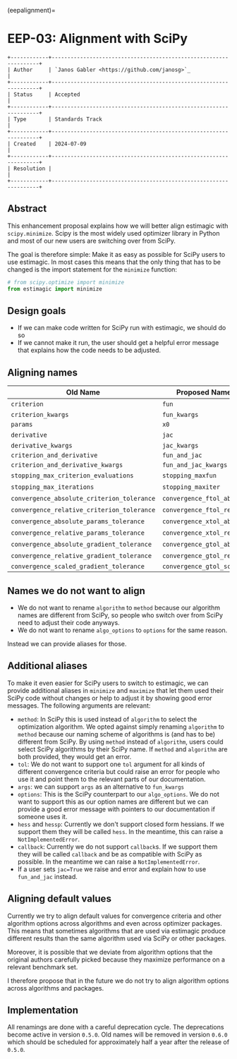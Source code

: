 (eepalignment)=

# EEP-03: Alignment with SciPy

```{eval-rst}
+------------+------------------------------------------------------------------+
| Author     | `Janos Gabler <https://github.com/janosg>`_                      |
+------------+------------------------------------------------------------------+
| Status     | Accepted                                                         |
+------------+------------------------------------------------------------------+
| Type       | Standards Track                                                  |
+------------+------------------------------------------------------------------+
| Created    | 2024-07-09                                                       |
+------------+------------------------------------------------------------------+
| Resolution |                                                                  |
+------------+------------------------------------------------------------------+
```

## Abstract

This enhancement proposal explains how we will better align estimagic with
`scipy.minimize`. Scipy is the most widely used optimizer library in Python and most of
our new users are switching over from SciPy.

The goal is therefore simple: Make it as easy as possible for SciPy users to use
estimagic. In most cases this means that the only thing that has to be changed is the
import statement for the `minimize` function:

```python
# from scipy.optimize import minimize
from estimagic import minimize
```

## Design goals

- If we can make code written for SciPy run with estimagic, we should do so
- If we cannot make it run, the user should get a helpful error message that explains
  how the code needs to be adjusted.

## Aligning names

| **Old Name**                               | **Proposed Name**         | **Source** |
| ------------------------------------------ | ------------------------- | ---------- |
| `criterion`                                | `fun`                     | scipy      |
| `criterion_kwargs`                         | `fun_kwargs`              |            |
| `params`                                   | `x0`                      |            |
| `derivative`                               | `jac`                     | scipy      |
| `derivative_kwargs`                        | `jac_kwargs`              |            |
| `criterion_and_derivative`                 | `fun_and_jac`             |            |
| `criterion_and_derivative_kwargs`          | `fun_and_jac_kwargs`      |            |
| `stopping_max_criterion_evaluations`       | `stopping_maxfun`         | scipy      |
| `stopping_max_iterations`                  | `stopping_maxiter`        | scipy      |
| `convergence_absolute_criterion_tolerance` | `convergence_ftol_abs`    | NlOpt      |
| `convergence_relative_criterion_tolerance` | `convergence_ftol_rel`    | NlOpt      |
| `convergence_absolute_params_tolerance`    | `convergence_xtol_abs`    | NlOpt      |
| `convergence_relative_params_tolerance`    | `convergence_xtol_rel`    | NlOpt      |
| `convergence_absolute_gradient_tolerance`  | `convergence_gtol_abs`    | NlOpt      |
| `convergence_relative_gradient_tolerance`  | `convergence_gtol_rel`    | NlOpt      |
| `convergence_scaled_gradient_tolerance`    | `convergence_gtol_scaled` |            |

## Names we do not want to align

- We do not want to rename `algorithm` to `method` because our algorithm names are
  different from SciPy, so people who switch over from SciPy need to adjust their code
  anyways.
- We do not want to rename `algo_options` to `options` for the same reason.

Instead we can provide aliases for those.

## Additional aliases

To make it even easier for SciPy users to switch to estimagic, we can provide additional
aliases in `minimize` and `maximize` that let them used their SciPy code without changes
or help to adjust it by showing good error messages. The following arguments are
relevant:

- `method`: In SciPy this is used instead of `algorithm` to select the optimization
  algorithm. We opted against simply renaming `algorithm` to `method` because our naming
  scheme of algorithms is (and has to be) different from SciPy. By using `method`
  instead of `algorithm`, users could select SciPy algorithms by their SciPy name. If
  `method` and `algorithm` are both provided, they would get an error.
- `tol`: We do not want to support one `tol` argument for all kinds of different
  convergence criteria but could raise an error for people who use it and point them to
  the relevant parts of our documentation.
- `args`: we can support `args` as an alternative to `fun_kwargs`
- `options`: This is the SciPy counterpart to our `algo_options`. We do not want to
  support this as our option names are different but we can provide a good error message
  with pointers to our documentation if someone uses it.
- `hess` and `hessp`: Currently we don't support closed form hessians. If we support
  them they will be called `hess`. In the meantime, this can raise a
  `NotImplementedError`.
- `callback`: Currently we do not support `callback`s. If we support them they will be
  called `callback` and be as compatible with SciPy as possible. In the meantime we can
  raise a `NotImplementedError`.
- If a user sets `jac=True` we raise and error and explain how to use `fun_and_jac`
  instead.

## Aligning default values

Currently we try to align default values for convergence criteria and other algorithm
options across algorithms and even across optimizer packages. This means that sometimes
algorithms that are used via estimagic produce different results than the same algorithm
used via SciPy or other packages.

Moreover, it is possible that we deviate from algorithm options that the original
authors carefully picked because they maximize performance on a relevant benchmark set.

I therefore propose that in the future we do not try to align algorithm options across
algorithms and packages.

## Implementation

All renamings are done with a careful deprecation cycle. The deprecations become active
in version `0.5.0`. Old names will be removed in version `0.6.0` which should be
scheduled for approximately half a year after the release of `0.5.0`.
